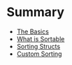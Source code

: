 # Summary

- [The Basics](./chapter_1.md)
- [What is Sortable]()
- [Sorting Structs]()
- [Custom Sorting]()

